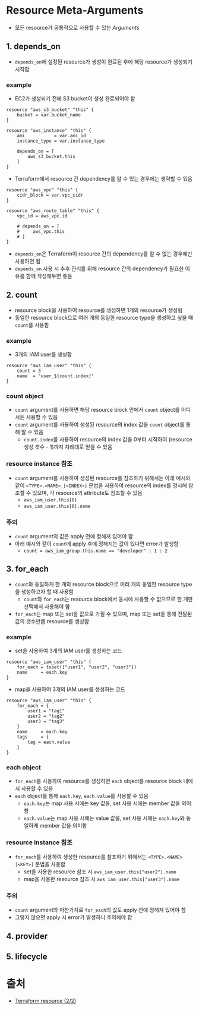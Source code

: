 # Resource Meta-Arguments
- 모든 resource가 공통적으로 사용할 수 있는 *Arguments*


## 1. depends_on
- `depends_on`에 설정된 resource가 생성이 완료된 후에 해당 resource가 생성되기 시작함


### example

- EC2가 생성되기 전에 S3 bucket이 생성 완료되어야 함
```
resource "aws_s3_bucket" "this" {
    bucket = var.bucket_name
}

resource "aws_instance" "this" {
    ami           = var.ami_id
    instance_type = var.instance_type

    depends_on = [
        aws_s3_bucket.this
    ]
}
```

- Terraform에서 resource 간 dependency를 알 수 있는 경우에는 생략할 수 있음
```
resource "aws_vpc" "this" {
    cidr_block = var.vpc_cidr
}

resource "aws_route_table" "this" {
    vpc_id = aws_vpc.id

    # depends_on = [
    #     aws_vpc.this
    # ]
}
```

- `depends_on`은 Terraform이 resource 간의 dependency를 알 수 없는 경우에만 사용하면 됨
- `depends_on` 사용 시 추후 관리를 위해 resource 간의 dependency가 필요한 이유를 함께 작성해두면 좋음


## 2. count
- resource block을 사용하여 resource를 생성하면 1개의 resource가 생성됨
- 동일한 resource block으로 여러 개의 동일한 resource type을 생성하고 싶을 때 `count`를 사용함


### example

- 3개의 IAM user를 생성함
```
resource "aws_iam_user" "this" {
    count = 3
    name  = "user_${count.index}"
}
```


### count object
- `count` argument를 사용하면 해당 resource block 안에서 `count` object를 어디서든 사용할 수 있음
- `count` argument를 사용하여 생성된 resource의 index 값을 `count` object를 통해 알 수 있음
    - `count.index`를 사용하여 resource의 index 값을 0부터 시작하여 (resource 생성 갯수 - 1)까지 차례대로 얻을 수 있음


### resource instance 참조
- `count` argument를 사용하여 생성된 resource를 참조하기 위해서는 아래 예시와 같이 `<TYPE>.<NAME>.[<INDEX>]` 문법을 사용하여 resource의 index를 명시해 참조할 수 있으며, 각 resource의 attribute도 참조할 수 있음
    - `aws_iam_user.this[0]`
    - `aws_iam_user.this[0].name`


### 주의
- `count` argument의 값은 apply 전에 정해져 있어야 함
- 아래 예시와 같이 `count`에 apply 후에 정해지는 값이 있다면 error가 발생함
    - `count = aws_iam_group.this.name == "developer" : 1 : 2`


## 3. for_each
- `count`와 동일하게 한 개의 resource block으로 여러 개의 동일한 resource type을 생성하고자 할 때 사용함
    - `count`와 `for_each`는 resource block에서 동시에 사용할 수 없으므로 한 개만 선택해서 사용해야 함
- `for_each`는 map 또는 set을 값으로 가질 수 있으며, map 또는 set을 통해 전달된 값의 갯수만큼 resource를 생성함


### example

- set을 사용하여 3개의 IAM user를 생성하는 코드
```
resource "aws_iam_user" "this" {
    for_each = toset(["user1", "user2", "user3"])
    name     = each.key
}
```

- map을 사용하여 3개의 IAM user를 생성하는 코드
```
resource "aws_iam_user" "this" {
    for_each = {
        user1 = "tag1"
        user2 = "tag2"
        user3 = "tag3"
    }
    name     = each.key
    tags     = {
        tag = each.value
    }
}
```


### each object
- `for_each`를 사용하여 resource를 생성하면 `each` object를 resource block 내에서 사용할 수 있음
- `each` object를 통해 `each.key`, `each.value`를 사용할 수 있음
    - `each.key`는 map 사용 시에는 key 값을, set 사용 시에는 member 값을 의미함
    - `each.value`는 map 사용 시에는 value 값을, set 사용 시에는 `each.key`와 동일하게 member 값을 의미함


### resource instance 참조
- `for_each`를 사용하여 생성한 resource를 참조하기 위해서는 `<TYPE>.<NAME>[<KEY>]` 문법을 사용함
    - set을 사용한 resource 참조 시 `aws_iam_user.this["user2"].name`
    - map을 사용한 resource 참조 시 `aws_iam_user.this["user3"].name`


### 주의
- `count` argument와 마찬가지로 `for_each`의 값도 apply 전에 정해져 있어야 함
- 그렇지 않으면 apply 시 error가 발생하니 주의해야 함


## 4. provider


## 5. lifecycle


# 출처
- [Terraform resource (2/2)](https://velog.io/@gentledev10/terraform-resource-2)